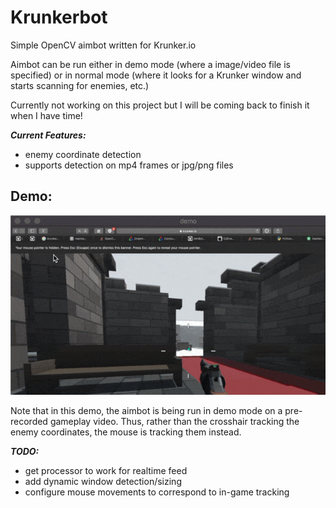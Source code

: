 # Krunkerbot

Simple OpenCV aimbot written for Krunker.io

Aimbot can be run either in demo mode (where a image/video file is specified) or in normal mode (where it looks for a Krunker window and starts scanning for enemies, etc.)

Currently not working on this project but I will be coming back to finish it when I have time!

***Current Features:***
<ul>
<li>enemy coordinate detection</li>
<li>supports detection on mp4 frames or jpg/png files</li>
</ul>

## Demo:
![demo](optimized_demo.gif)

Note that in this demo, the aimbot is being run in demo mode on a pre-recorded gameplay video. Thus, rather than the crosshair tracking the enemy coordinates, the mouse is tracking them instead.

***TODO:***
<ul>
<li>get processor to work for realtime feed</li>
<li>add dynamic window detection/sizing</li>
<li>configure mouse movements to correspond to in-game tracking</li>
</ul>
